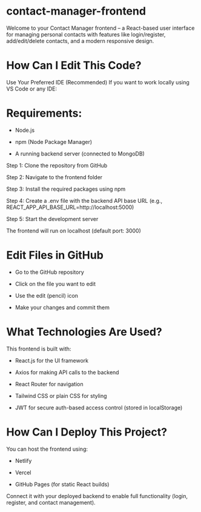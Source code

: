 # contact-manager-frontend
Welcome to your Contact Manager frontend – a React-based user interface for managing personal contacts with features like login/register, add/edit/delete contacts, and a modern responsive design.

# How Can I Edit This Code?
Use Your Preferred IDE (Recommended)
If you want to work locally using VS Code or any IDE:

# Requirements:

- Node.js

- npm (Node Package Manager)

- A running backend server (connected to MongoDB)

Step 1: Clone the repository from GitHub

Step 2: Navigate to the frontend folder

Step 3: Install the required packages using npm

Step 4: Create a .env file with the backend API base URL (e.g., REACT_APP_API_BASE_URL=http://localhost:5000)

Step 5: Start the development server

The frontend will run on localhost (default port: 3000)

# Edit Files in GitHub

- Go to the GitHub repository

- Click on the file you want to edit

- Use the edit (pencil) icon

- Make your changes and commit them

# What Technologies Are Used?
This frontend is built with:

- React.js for the UI framework

- Axios for making API calls to the backend

- React Router for navigation

- Tailwind CSS or plain CSS for styling

- JWT for secure auth-based access control (stored in localStorage)

# How Can I Deploy This Project?
You can host the frontend using:

- Netlify

- Vercel

- GitHub Pages (for static React builds)

Connect it with your deployed backend to enable full functionality (login, register, and contact management).

